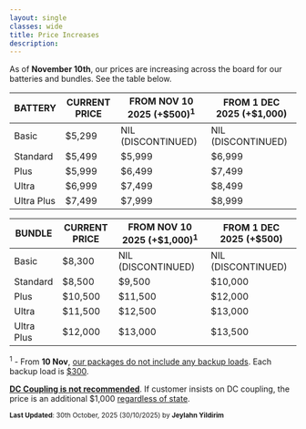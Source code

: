 ```yaml
---
layout: single
classes: wide
title: Price Increases
description: 
---
```


As of **November 10th**, our prices are increasing across the board for our batteries and bundles. See the table below.

| BATTERY    | CURRENT PRICE | FROM NOV 10 2025 (+$500)<sup>1</sup> | FROM 1 DEC 2025 (+$1,000) |
| ---------- | ------------- | ------------------------------------ | ------------------------- |
| Basic      | $5,299        | NIL (DISCONTINUED)                   | NIL (DISCONTINUED)        |
| Standard   | $5,499        | $5,999                               | $6,999                    |
| Plus       | $5,999        | $6,499                               | $7,499                    |
| Ultra      | $6,999        | $7,499                               | $8,499                    |
| Ultra Plus | $7,499        | $7,999                               | $8,999                    |



| BUNDLE     | CURRENT PRICE | FROM NOV 10 2025 (+$1,000)<sup>1</sup> | FROM 1 DEC 2025 (+$500) |
| ---------- | ------------- | -------------------------------------- | ----------------------- |
| Basic      | $8,300        | NIL (DISCONTINUED)                     | NIL (DISCONTINUED)      |
| Standard   | $8,500        | $9,500                                 | $10,000                 |
| Plus       | $10,500       | $11,500                                | $12,000                 |
| Ultra      | $11,500       | $12,500                                | $13,000                 |
| Ultra Plus | $12,000       | $13,000                                | $13,500                 |

<sup>1</sup> - From **10 Nov**, <u>our packages do not include any backup loads</u>. Each backup load is <u>$300</u>.

**<u>DC Coupling is not recommended</u>**. If customer insists on DC coupling, the price is an additional $1,000 <u>regardless of state</u>.

<sup>**Last Updated**: 30th October, 2025 (30/10/2025) by **Jeylahn Yildirim**</sup>
